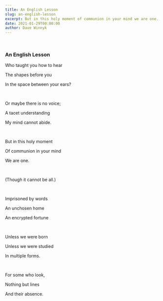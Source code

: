 ```yaml
---
title: An English Lesson
slug: an-english-lesson
excerpt: But in this holy moment of communion in your mind we are one. 
date: 2021-01-29T00:00:00
author: Dave Winnyk 
---
```

<br>

### An English Lesson

Who taught you how to hear

The shapes before you  

In the space between your ears?  

<br>
  
Or maybe there is no voice;

A tacet understanding  

My mind cannot abide.  

<br>
  
But in this holy moment  

Of communion in your mind  

We are one.  

<br>
  
(Though it cannot be all.) 

<br>
  
Imprisoned by words  

An unchosen home

An encrypted fortune 

<br>
  
Unless we were born

Unless we were studied 

In multiple forms.

<br>
  
For some who look,

Nothing but lines  

And their absence.